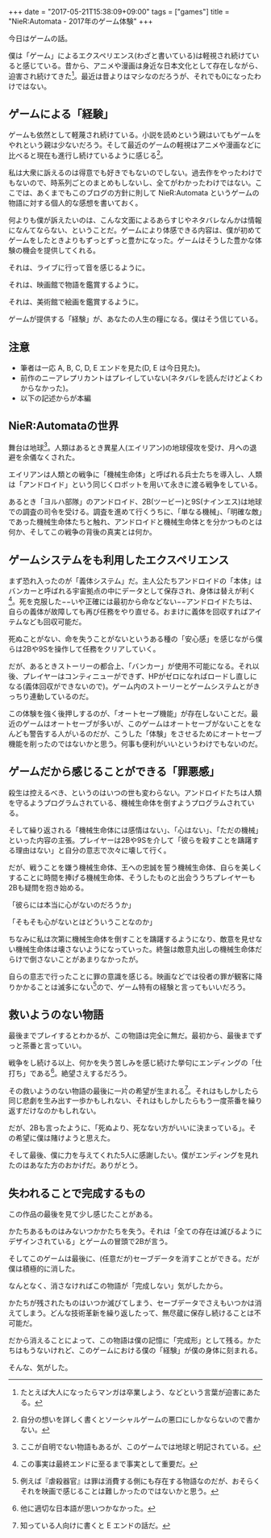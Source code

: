 +++
date = "2017-05-21T15:38:09+09:00"
tags = ["games"]
title = "NieR:Automata - 2017年のゲーム体験"
+++

今日はゲームの話。

僕は「ゲーム」によるエクスペリエンス(わざと書いている)は軽視され続けていると感じている。昔から、アニメや漫画は身近な日本文化として存在しながら、迫害され続けてきた[^1]。最近は昔よりはマシなのだろうが、それでも0になったわけではない。

[^1]: たとえば大人になったらマンガは卒業しよう、などという言葉が迫害にあたる。

<!--more-->

## ゲームによる「経験」

ゲームも依然として軽蔑され続けている。小説を読めという親はいてもゲームをやれという親は少ないだろう。そして最近のゲームの軽視はアニメや漫画などに比べると現在も進行し続けているように感じる[^2]。

[^2]: 自分の想いを詳しく書くとソーシャルゲームの悪口にしかならないので書かない。

私は大衆に訴えるのは得意でも好きでもないのでしない。過去作をやったわけでもないので、時系列ごとのまとめもしないし、全てがわかったわけではない。ここでは、あくまでもこのブログの方針に則して NieR:Automata というゲームの物語に対する個人的な感想を書いておく。

何よりも僕が訴えたいのは、こんな文面によるあらすじやネタバレなんかは情報になんてならない、ということだ。ゲームにより体感できる内容は、僕が初めてゲームをしたときよりもずっとずっと豊かになった。ゲームはそうした豊かな体験の機会を提供してくれる。

それは、ライブに行って音を感じるように。

それは、映画館で物語を鑑賞するように。

それは、美術館で絵画を鑑賞するように。

ゲームが提供する「経験」が、あなたの人生の糧になる。僕はそう信じている。


## 注意

- 筆者は一応 A, B, C, D, E エンドを見た(D, E は今日見た)。
- 前作のニーアレプリカントはプレイしていない(ネタバレを読んだけどよくわからなかった)。
- 以下の記述からが本編

## NieR:Automataの世界

舞台は地球[^3]。人類はあるとき異星人(エイリアン)の地球侵攻を受け、月への退避を余儀なくされた。

[^3]: ここが自明でない物語もあるが、このゲームでは地球と明記されている。

エイリアンは人類との戦争に「機械生命体」と呼ばれる兵士たちを導入し、人類は「アンドロイド」という同じくロボットを用いて永きに渡る戦争をしている。

あるとき「ヨルハ部隊」のアンドロイド、2B(ツービー)と9S(ナインエス)は地球での調査の司令を受ける。調査を進めて行くうちに、「単なる機械」、「明確な敵」であった機械生命体たちと触れ、アンドロイドと機械生命体とを分かつものとは何か、そしてこの戦争の背後の真実とは何か。


## ゲームシステムをも利用したエクスペリエンス

まず恐れ入ったのが「義体システム」だ。主人公たちアンドロイドの「本体」はバンカーと呼ばれる宇宙拠点の中にデータとして保存され、身体は替えが利く[^4]。死を克服した−−いや正確には最初から命などない−−アンドロイドたちは、自らの義体が故障しても再び任務をやり直せる。おまけに義体を回収すればアイテムなども回収可能だ。

[^4]: この事実は最終エンドに至るまで事実として重要だ。

死ぬことがない、命を失うことがないというある種の「安心感」を感じながら僕らは2Bや9Sを操作して任務をクリアしていく。

だが、あるときストーリーの都合上、「バンカー」が使用不可能になる。それ以後、プレイヤーはコンティニューができず、HPがゼロになればロードし直しになる(義体回収ができないので)。ゲーム内のストーリーとゲームシステムとがきっちり連動しているのだ。

この体験を強く後押しするのが、「オートセーブ機能」が存在しないことだ。最近のゲームはオートセーブが多いが、このゲームはオートセーブがないことをなんども警告する人がいるのだが、こうした「体験」をさせるためにオートセーブ機能を削ったのではないかと思う。何事も便利がいいというわけでもないのだ。

## ゲームだから感じることができる「罪悪感」

殺生は控えるべき、というのはいつの世も変わらない。アンドロイドたちは人類を守るようプログラムされている、機械生命体を倒すようプログラムされている。

そして繰り返される「機械生命体には感情はない」、「心はない」、「ただの機械」といった内容の主張。プレイヤーは2Bや9Sを介して「彼らを殺すことを躊躇する理由はない」と自分の意志で次々に壊して行く。

だが、戦うことを嫌う機械生命体、王への忠誠を誓う機械生命体、自らを美しくすることに時間を捧げる機械生命体、そうしたものと出会ううちプレイヤーも2Bも疑問を抱き始める。

「彼らには本当に心がないのだろうか」

「そもそも心がないとはどういうことなのか」

ちなみに私は次第に機械生命体を倒すことを躊躇するようになり、敵意を見せない機械生命体は壊さないようになっていった。終盤は敵意丸出しの機械生命体だらけで倒さないことがあまりなかったが。

自らの意志で行ったことに罪の意識を感じる。映画などでは役者の罪が観客に降りかかることは滅多にない[^5]ので、ゲーム特有の経験と言ってもいいだろう。

[^5]: 例えば『虐殺器官』は罪は消費する側にも存在する物語なのだが、おそらくそれを映画で感じることは難しかったのではないかと思う。

## 救いようのない物語

最後までプレイするとわかるが、この物語は完全に無だ。最初から、最後までずっと茶番と言っていい。

戦争をし続ける以上、何かを失う苦しみを感じ続けた挙句にエンディングの「仕打ち」である[^6]。絶望さえするだろう。

[^6]: 他に適切な日本語が思いつかなかった。

その救いようのない物語の最後に一片の希望が生まれる[^7]。それはもしかしたら同じ悲劇を生み出す一歩かもしれない、それはもしかしたらもう一度茶番を繰り返すだけなのかもしれない。

[^7]: 知っている人向けに書くと E エンドの話だ。

だが、2Bも言ったように、「死ぬより、死なない方がいいに決まっている」。その希望に僕は賭けようと思えた。

そして最後、僕に力を与えてくれた5人に感謝したい。僕がエンディングを見れたのはあなた方のおかげだ。ありがとう。

## 失われることで完成するもの

この作品の最後を見て少し感じたことがある。

かたちあるものはみないつかかたちを失う。それは「全ての存在は滅びるようにデザインされている」とゲームの冒頭で2Bが言う。

そしてこのゲームは最後に、(任意だが)セーブデータを消すことができる。だが僕は積極的に消した。

なんとなく、消さなければこの物語が「完成しない」気がしたから。

かたちが残されたものはいつか滅びてしまう、セーブデータでさえもいつかは消えてしまう。どんな技術革新を繰り返したって、無尽蔵に保存し続けることは不可能だ。

だから消えることによって、この物語は僕の記憶に「完成形」として残る。かたちはもうないけれど、このゲームにおける僕の「経験」が僕の身体に刻まれる。

そんな、気がした。
